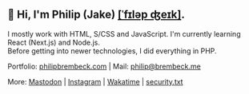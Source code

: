 ## 👋   Hi, I'm Philip (Jake) [[ˈfɪləp ʤeɪk]](https://philipbrembeck.com). 

I mostly work with HTML, S/CSS and JavaScript. I'm currently learning React (Next.js) and Node.js.<br />
Before getting into newer technologies, I did everything in PHP.  

Portfolio: [philipbrembeck.com](https://philipbrembeck.com) | Mail: <philip@brembeck.me>

More: [Mastodon](https://fosstodon.org/@philipbrembeck) | [Instagram](https://instagram.com/jakesbier) | [Wakatime](https://wakatime.com/@philipbrembeck) | [security.txt](https://cldsi.de/.well-known/security.txt)

